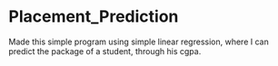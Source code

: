 # Placement_Prediction

Made this simple program using simple linear regression, where I can predict the package of a student, through his cgpa.

